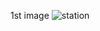 1st image  ![station](https://github.com/user-attachments/assets/e6340538-5946-419c-a629-d425415bd93d)
